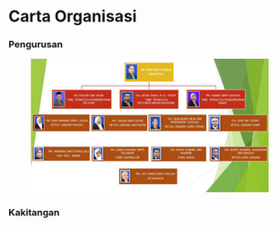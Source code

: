 # Carta Organisasi

### Pengurusan

<figure><img src="../../../.gitbook/assets/image (4) (1).png" alt=""><figcaption></figcaption></figure>

### Kakitangan

<figure><img src="../../../.gitbook/assets/image (5).png" alt=""><figcaption></figcaption></figure>
